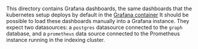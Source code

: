 This directory contains Grafana dashboards, the same dashboards that the
kubernetes setup deploys by default in the
[Grafana container](../k8s/base/grafana.yaml) It should be possible to load
these dashboards manually into a Grafana instance. They expect two
datasources: a `postgres` datasource connected to the `graph` database, and
a `prometheus` data source connected to the Prometheus instance running in
the indexing cluster.
